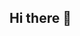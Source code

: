 ## Hi there 👋

<!--

Hi there 👋
<!--

**Welcome to ServerMultiverse**

🙋‍♀️ **About Us:** We're redefining the Minecraft community's online experience with ServerMultiverse - a dynamic platform where players can discover, review, and engage with Minecraft servers, and connect with fellow enthusiasts.
-->

